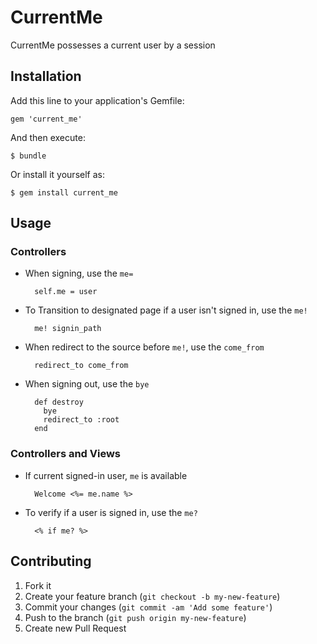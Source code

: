 # CurrentMe

CurrentMe possesses a current user by a session

## Installation

Add this line to your application's Gemfile:

    gem 'current_me'

And then execute:

    $ bundle

Or install it yourself as:

    $ gem install current_me

## Usage

### Controllers

* When signing, use the `me=`

        self.me = user

* To Transition to designated page if a user isn't signed in, use the `me!`

        me! signin_path

* When redirect to the source before `me!`, use the `come_from`

        redirect_to come_from

* When signing out, use the `bye`

        def destroy
          bye
          redirect_to :root
        end

### Controllers and Views

* If current signed-in user, `me` is available

        Welcome <%= me.name %>

* To verify if a user is signed in, use the `me?`

        <% if me? %>

## Contributing

1. Fork it
2. Create your feature branch (`git checkout -b my-new-feature`)
3. Commit your changes (`git commit -am 'Add some feature'`)
4. Push to the branch (`git push origin my-new-feature`)
5. Create new Pull Request

